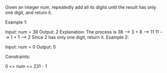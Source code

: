 Given an integer num, repeatedly add all its digits until the result has only one digit, and return it.

 

Example 1:

Input: num = 38
Output: 2
Explanation: The process is
38 --> 3 + 8 --> 11
11 --> 1 + 1 --> 2 
Since 2 has only one digit, return it.
Example 2:

Input: num = 0
Output: 0
 

Constraints:

0 <= num <= 231 - 1
